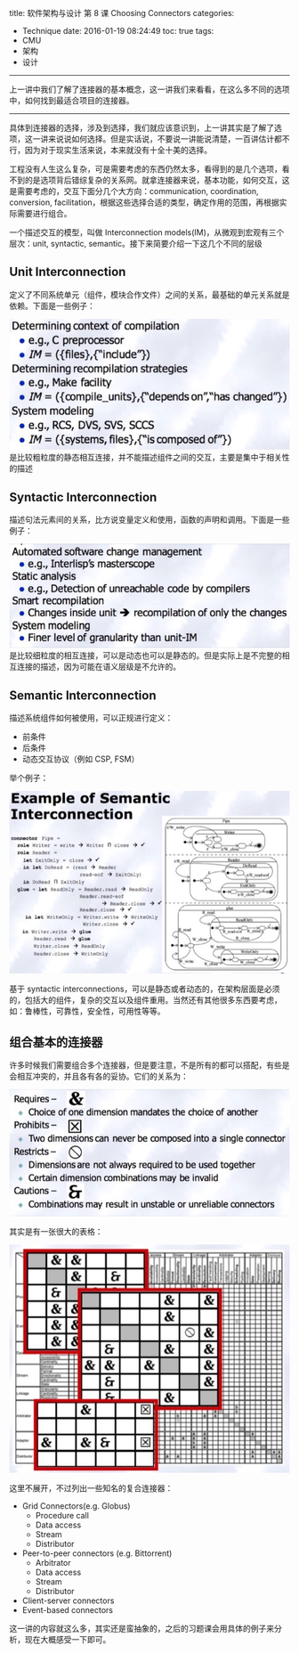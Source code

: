 title: 软件架构与设计 第 8 课 Choosing Connectors
categories:
- Technique
date: 2016-01-19 08:24:49
toc: true
tags:
- CMU
- 架构
- 设计
---

上一讲中我们了解了连接器的基本概念，这一讲我们来看看，在这么多不同的选项中，如何找到最适合项目的连接器。

<!-- more -->

---

具体到连接器的选择，涉及到选择，我们就应该意识到，上一讲其实是了解了选项，这一讲来说说如何选择。但是实话说，不要说一讲能说清楚，一百讲估计都不行，因为对于现实生活来说，本来就没有十全十美的选择。

工程没有人生这么复杂，可是需要考虑的东西仍然太多，看得到的是几个选项，看不到的是选项背后错综复杂的关系网。就拿连接器来说，基本功能，如何交互，这是需要考虑的，交互下面分几个大方向：communication, coordination, conversion, facilitation，根据这些选择合适的类型，确定作用的范围，再根据实际需要进行组合。

一个描述交互的模型，叫做 Interconnection models(IM)，从微观到宏观有三个层次：unit, syntactic, semantic。接下来简要介绍一下这几个不同的层级

## Unit Interconnection

定义了不同系统单元（组件，模块合作文件）之间的关系，最基础的单元关系就是依赖。下面是一些例子：

![](/images/14532537450817.jpg)
是比较粗粒度的静态相互连接，并不能描述组件之间的交互，主要是集中于相关性的描述

## Syntactic Interconnection

描述句法元素间的关系，比方说变量定义和使用，函数的声明和调用。下面是一些例子：

![](/images/14532538558847.jpg)
是比较细粒度的相互连接，可以是动态也可以是静态的。但是实际上是不完整的相互连接的描述，因为可能在语义层级是不允许的。

## Semantic Interconnection

描述系统组件如何被使用，可以正规进行定义：

+ 前条件
+ 后条件
+ 动态交互协议（例如 CSP, FSM）

举个例子：

![](/images/14532542194874.jpg)

基于 syntactic interconnections，可以是静态或者动态的，在架构层面是必须的，包括大的组件，复杂的交互以及组件重用。当然还有其他很多东西要考虑，如：鲁棒性，可靠性，安全性，可用性等等。

## 组合基本的连接器

许多时候我们需要组合多个连接器，但是要注意，不是所有的都可以搭配，有些是会相互冲突的，并且各有各的妥协。它们的关系为：

![](/images/14532544518305.jpg)

其实是有一张很大的表格：

![](/images/14532545047453.jpg)

这里不展开，不过列出一些知名的复合连接器：

+ Grid Connectors(e.g. Globus)
	+ Procedure call
	+ Data access
	+ Stream
	+ Distributor
+ Peer-to-peer connectors (e.g. Bittorrent)
	+ Arbitrator
	+ Data access
	+ Stream
	+ Distributor
+ Client-server connectors
+ Event-based connectors

这一讲的内容就这么多，其实还是蛮抽象的，之后的习题课会用具体的例子来分析，现在大概感受一下即可。
 



